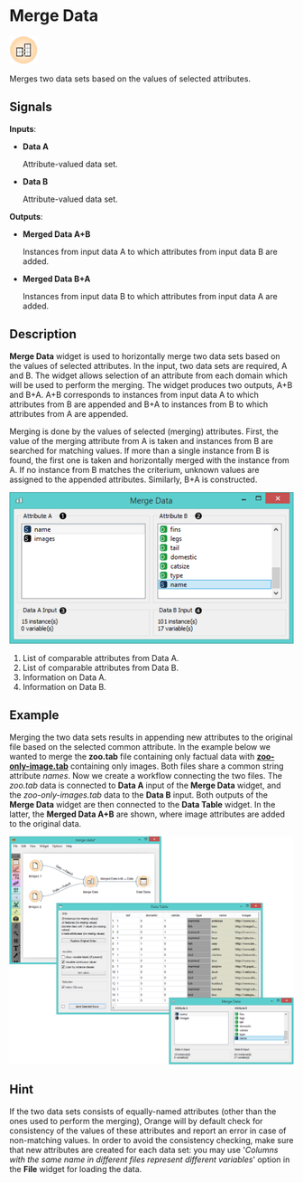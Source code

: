 Merge Data
==========

![Merge Data widget icon](icons/merge-data.png)

Merges two data sets based on the values of selected attributes.

Signals
-------

**Inputs**:

- **Data A**

  Attribute-valued data set.

- **Data B**

  Attribute-valued data set.

**Outputs**:

- **Merged Data A+B**

  Instances from input data A to which attributes from input data B are added.

- **Merged Data B+A**

  Instances from input data B to which attributes from input data A are added.


Description
-----------

**Merge Data** widget is used to horizontally merge two data sets based on
the values of selected attributes. In the input, two data sets are required,
A and B. The widget allows selection of an attribute from each
domain which will be used to perform the merging. The
widget produces two outputs, A+B and B+A. A+B
corresponds to instances from input data A to which attributes
from B are appended and B+A to instances from B to which
attributes from A are appended.

Merging is done by the values of selected (merging) attributes.
First, the value of the merging attribute from A is taken and
instances from B are searched for matching values.
If more than a single instance from B is found, the first
one is taken and horizontally merged with the instance from A. If no
instance from B matches the criterium, unknown values are assigned to
the appended attributes. Similarly, B+A is constructed.

![Merge Data](images/MergeData1-stamped.png)

1. List of comparable attributes from Data A.
2. List of comparable attributes from Data B.
3. Information on Data A.
4. Information on Data B.

Example
-------

Merging the two data sets results in appending new attributes to the original file
based on the selected common attribute. In the example below we wanted to merge
the **zoo.tab** file containing only factual data with [**zoo-only-image.tab**](zoo-only-images.tab)
containing only images. Both files share a common string attribute *names*. Now we create
a workflow connecting the two files. The *zoo.tab* data is connected to **Data A**
input of the **Merge Data** widget, and the *zoo-only-images.tab* data to the
**Data B** input. Both outputs of the **Merge Data** widget are then
connected to the **Data Table** widget. In the latter, the
**Merged Data A+B** are shown, where image attributes are added to the original data.

<img src="images/MergeData-Example.png" alt="image" width="600">

Hint
----

If the two data sets consists of equally-named attributes (other than
the ones used to perform the merging), Orange will by default check for
consistency of the values of these attributes and report an error in
case of non-matching values. In order to avoid the consistency checking,
make sure that new attributes are created for each data set: you may use
'*Columns with the same name in different files represent different
variables*' option in the **File** widget for loading
the data.

